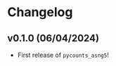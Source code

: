 # Changelog

<!--next-version-placeholder-->

## v0.1.0 (06/04/2024)

- First release of `pycounts_asng5`!